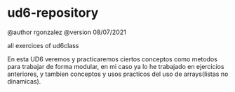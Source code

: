 # ud6-repository

@author rgonzalez
@version 08/07/2021
 
 
 all exercices of ud6class
 
En esta UD6 veremos y practicaremos ciertos
conceptos como metodos para trabajar de forma modular, en mi caso ya
lo he trabajado en ejercicios anteriores, y tambien conceptos y usos
practicos del uso de arrays(listas no dinamicas).